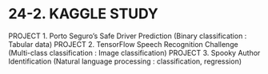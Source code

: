 # 24-2. KAGGLE STUDY
PROJECT 1. Porto Seguro’s Safe Driver Prediction (Binary classification : Tabular data)
PROJECT 2. TensorFlow Speech Recognition Challenge (Multi-class classification : Image classification) 
PROJECT 3. Spooky Author Identification (Natural language processing : classification, regression)
